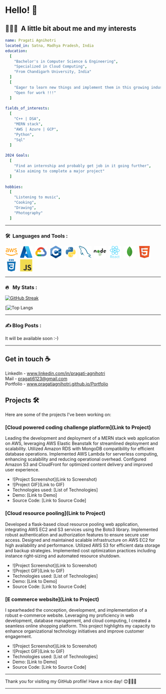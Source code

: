 # Hello! :wave:

<h2> 👨🏻‍💻 &nbsp;A little bit about me and my interests</h2>

```yaml
name: Pragati Agnihotri
located_in: Satna, Madhya Pradesh, India
education:
  [
    "Bachelor's in Computer Science & Engineering",
    "Specialized in Cloud Computing",
    "From Chandigarh University, India"
  ]
  [
    "Eager to learn new things and implement them in this growing industry",
    "Open for work !!!"
  ]

fields_of_interests:
  [
    "C++ | DSA",
    "MERN stack",
    "AWS | Azure | GCP",
    "Python",
    "Sql"
  ]
  
2024 Goals:
  [
    "Find an internship and probably get job in it going further",
    "Also aiming to complete a major project"
  ]

hobbies:
  [
    "Listening to music",
    "Cooking",
    "Drawing",
    "Photography"
  ]
```
---
### 🛠 &nbsp;Languages and Tools :
<p>
<img src="https://github.com/devicons/devicon/blob/master/icons/amazonwebservices/amazonwebservices-plain-wordmark.svg" title="AWS" alt="AWS" width="40" height="40"/>&nbsp;
<img src="https://github.com/devicons/devicon/blob/master/icons/azure/azure-original.svg" alt="Azure" width="40" height="40"/>&nbsp;
<img src="https://github.com/devicons/devicon/blob/master/icons/googlecloud/googlecloud-original.svg" alt="GCP" width="40" height="40"/>&nbsp;
<img src="https://github.com/devicons/devicon/blob/master/icons/cplusplus/cplusplus-original.svg" alt="C++" width="40" height="40"/>&nbsp;
<img src="https://github.com/devicons/devicon/blob/master/icons/python/python-original.svg" alt="Python" width="40" height="40"/>&nbsp;
<img src="https://github.com/devicons/devicon/blob/master/icons/mysql/mysql-original.svg" alt="SQL" width="40" height="40"/>&nbsp;
<img src="https://github.com/devicons/devicon/blob/master/icons/nodejs/nodejs-original-wordmark.svg" title="NodeJS" alt="NodeJS" width="40" height="40"/>&nbsp;
<img src="https://github.com/devicons/devicon/blob/master/icons/react/react-original-wordmark.svg" title="React" alt="React" width="40" height="40"/>&nbsp;
<img src="https://github.com/devicons/devicon/blob/master/icons/mongodb/mongodb-original.svg" alt="MongoDB" width="40" height="40"/>&nbsp;
<img src="https://github.com/devicons/devicon/blob/master/icons/html5/html5-original.svg" title="HTML5" alt="HTML" width="40" height="40"/>&nbsp;
<img src="https://github.com/devicons/devicon/blob/master/icons/css3/css3-plain-wordmark.svg"  title="CSS3" alt="CSS" width="40" height="40"/>&nbsp;
<img src="https://github.com/devicons/devicon/blob/master/icons/javascript/javascript-original.svg" title="JavaScript" alt="JavaScript" width="40" height="40"/>&nbsp;
</p>

---

### 🔥 &nbsp; My Stats :

[![GitHub Streak](https://streak-stats.demolab.com?user=PragatiAgnihotri&theme=date-night&border_radius=0.7&date_format=M%20j%5B%2C%20Y%5D&card_width=700)](https://git.io/streak-stats)


[![Top Langs](https://github-readme-stats.vercel.app/api/top-langs/?username=PragatiAgnihotri&layout=compact&theme=vision-friendly-dark)

---

### ✍️ Blog Posts : 
It will be available soon :-)

---  

## Get in touch :coffee:
LinkedIn - www.linkedin.com/in/pragati-agnihotri <br>
Mail - pragati6123@gmail.com <br>
Portfolio - www.pragatiagnihotri.github.io/Portfolio

## Projects 🛠️

Here are some of the projects I've been working on: <br>

### [Cloud powered coding challenge platform](Link to Project)
Leading the development and deployment of a MERN stack web application on AWS, leveraging AWS Elastic Beanstalk for streamlined deployment and scalability.
Utilized Amazon RDS with MongoDB compatibility for efficient database operations.
Implemented AWS Lambda for serverless computing, enhancing scalability and reducing operational overhead.
Configured Amazon S3 and CloudFront for optimized content delivery and improved user experience.

- ![Project Screenshot](Link to Screenshot)
- ![Project GIF](Link to GIF)
- Technologies used: [List of Technologies]
- Demo: [Link to Demo]
- Source Code: [Link to Source Code]

### [Cloud resource pooling](Link to Project)
Developed a flask-based cloud resource pooling web application, integrating AWS EC2 and S3 services using the Boto3 library.
Implemented robust authentication and authorization features to ensure secure user access.
Designed and maintained scalable infrastructure on AWS EC2 for high availability and performance.
Utilized AWS S3 for efficient data storage and backup strategies.
Implemented cost optimization practices including instance right-sizing and automated resource shutdown.

- ![Project Screenshot](Link to Screenshot)
- ![Project GIF](Link to GIF)
- Technologies used: [List of Technologies]
- Demo: [Link to Demo]
- Source Code: [Link to Source Code]

### [E commerce website](Link to Project)
I spearheaded the conception, development, and implementation of a robust e-commerce website.
Leveraging my proficiency in web development, database management, and cloud computing, I created a seamless online shopping platform.
This project highlights my capacity to enhance organizational technology initiatives and improve customer engagement.

- ![Project Screenshot](Link to Screenshot)
- ![Project GIF](Link to GIF)
- Technologies used: [List of Technologies]
- Demo: [Link to Demo]
- Source Code: [Link to Source Code]

---

Thank you for visiting my GitHub profile! Have a nice day! 😊👩‍💻🚀

---
